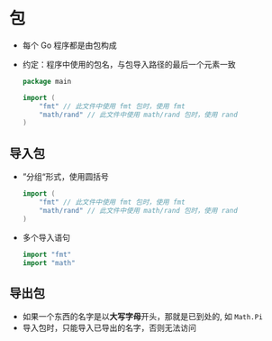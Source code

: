# 包

- 每个 Go 程序都是由包构成
- 约定：程序中使用的包名，与包导入路径的最后一个元素一致

    ```go
    package main
    
    import (
        "fmt" // 此文件中使用 fmt 包时，使用 fmt
        "math/rand" // 此文件中使用 math/rand 包时，使用 rand
    )
    ```
    
## 导入包

- ”分组“形式，使用圆括号

    ```go
    import (
        "fmt" // 此文件中使用 fmt 包时，使用 fmt
        "math/rand" // 此文件中使用 math/rand 包时，使用 rand
    )
    ```

- 多个导入语句

    ```go
    import "fmt"
    import "math"
    ```

## 导出包

- 如果一个东西的名字是以**大写字母**开头，那就是已到处的, 如 `Math.Pi`
- 导入包时，只能导入已导出的名字，否则无法访问




